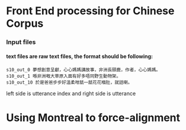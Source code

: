 # Front End processing for Chinese Corpus
### Input files
#### text files are raw text files, the format should be following:
```
s10_out_0 夢想創意呈獻，心心媽媽講故事，非洲長頸鹿，作者，心心媽媽。
s10_out_1 喺非洲嘅大草原入面有好多唔同野生動物架。
s10_out_10 於是爸爸步步好溫柔咁舐一舐花花嗰肚，就話喇。
```
left side is utterance index and right side is utterance

# Using Montreal to force-alignment
